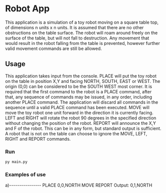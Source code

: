 # Robot App

This application is a simulation of a toy robot moving on a square table top, of dimensions n units x n units. It is assumed that there are no other obstructions on the table surface. The robot will roam around freely on the surface of the table, but will not fall to destruction. Any movement that would result in the robot falling from the table is prevented, however further valid movement commands are still be allowed.

## Usage
This application takes input from the console. PLACE will put the toy robot on the table in position X,Y and facing NORTH, SOUTH, EAST or WEST. The origin (0,0) can be considered to be the SOUTH WEST most corner. It is required that the first command to the robot is a PLACE command, after that, any sequence of commands may be issued, in any order, including another PLACE command. The application will discard all commands in the sequence until a valid PLACE command has been executed. MOVE will move the toy robot one unit forward in the direction it is currently facing. LEFT and RIGHT will rotate the robot 90 degrees in the specified direction without changing the position of the robot. REPORT will announce the X,Y and F of the robot. This can be in any form, but standard output is sufficient. A robot that is not on the table can choose to ignore the MOVE, LEFT, RIGHT and REPORT commands.

### Run
```bash
py main.py
```

### Examples of use

a)----------------
PLACE 0,0,NORTH
MOVE
REPORT
Output: 0,1,NORTH

